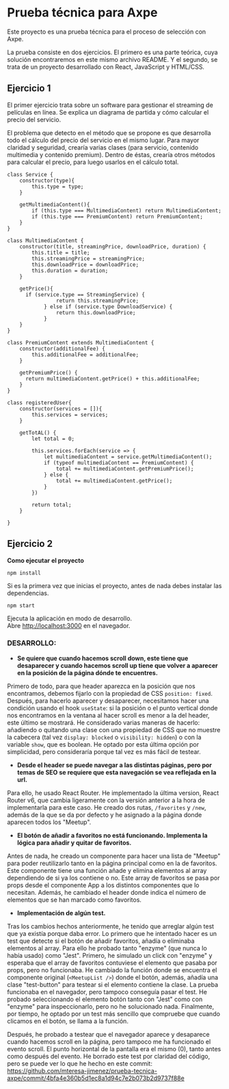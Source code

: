 # Prueba técnica para Axpe

Este proyecto es una prueba técnica para el proceso de selección con Axpe.

La prueba consiste en dos ejercicios. El primero es una parte teórica, cuya solución encontraremos en este mismo archivo README. Y el segundo, se trata de un proyecto desarrollado con React, JavaScript y HTML/CSS.

## Ejercicio 1

El primer ejercicio trata sobre un software para gestionar el streaming de películas en línea. Se explica un diagrama de partida y cómo calcular el precio del servicio.

El problema que detecto en el método que se propone es que desarrolla todo el cálculo del precio del servicio en el mismo lugar. Para mayor claridad y seguridad, crearía varias clases (para servicio, contenido multimedia y contenido premium). Dentro de éstas, crearía otros métodos para calcular el precio, para luego usarlos en el cálculo total.

```
class Service {
    constructor(type){
        this.type = type;
    }

    getMultimediaContent(){
        if (this.type === MultimediaContent) return MultimediaContent;
        if (this.type === PremiumContent) return PremiumContent;
    }
}

class MultimediaContent {
    constructor(title, streamingPrice, downloadPrice, duration) {
        this.title = title;
        this.streamingPrice = streamingPrice;
        this.downloadPrice = downloadPrice;
        this.duration = duration;
    }
    
    getPrice(){
      if (service.type == StreamingService) {
                return this.streamingPrice;
            } else if (service.type DownloadService) {
                return this.downloadPrice;
            }
    }
}

class PremiumContent extends MultimediaContent {
    constructor(additionalFee) {
        this.additionalFee = additionalFee;
    }
    
    getPremiumPrice() {
      return multimediaContent.getPrice() + this.additionalFee;
    }
}

class registeredUser{
    constructor(services = []){
        this.services = services;
    }

    getTotAL() {
        let total = 0;

        this.services.forEach(service => {
            let multimediaContent = service.getMultimediaContent();
            if (typeof multimediaContent == PremiumContent) {
                total += multimediaContent.getPremiumPrice();
            } else {
                total += multimediaContent.getPrice();
            }
        })
        
        return total;
    }

}
```


## Ejercicio 2

**Como ejecutar el proyecto**

`npm install`

Si es la primera vez que inicias el proyecto, antes de nada debes instalar las dependencias.

`npm start`

Ejecuta la aplicación en modo de desarrollo.\
Abre [http://localhost:3000](http://localhost:3000) en el navegador.



### DESARROLLO:

- **Se quiere que cuando hacemos scroll down, este tiene que desaparecer y cuando hacemos scroll up tiene que volver a aparecer en la posición de la página dónde te encuentres.** 

Primero de todo, para que header aparezca en la posición que nos encontramos, debemos fijarlo con la propiedad de CSS `position: fixed`.
Después, para hacerlo aparecer y desaparecer, necesitamos hacer una condición usando el hook `useState`: si la posición o el punto vertical donde nos encontramos en la ventana al hacer scroll es menor a la del header, este último se mostrará. He considerado varias maneras de hacerlo: añadiendo o quitando una clase con una propiedad de CSS que no muestre la cabecera (tal vez `display: blocked` o `visibility: hidden`) o con la variable `show`, que es boolean. He optado por esta última opción por simplicidad, pero consideraría porque tal vez es más fácil de testear.


- **Desde el header se puede navegar a las distintas páginas, pero por temas de SEO se requiere que esta navegación se vea reflejada en la url.** 

Para ello, he usado React Router. He implementado la última version, React Router v6, que cambia ligeramente con la versión anterior a la hora de implementarla para este caso. He creado dos rutas, `/favorites` y `/new`, además de la que se da por defecto y he asignado a la página donde aparecen todos los "Meetup".

- **El botón de añadir a favoritos no está funcionando. Implementa la lógica para añadir y quitar de favoritos.**

Antes de nada, he creado un componente para hacer una lista de "Meetup" para poder reutilizarlo tanto en la página principal como en la de favoritos. Este componente tiene una función añade y elimina elementos al array dependiendo de si ya los contiene o no. Este array de favoritos se pasa por props desde el componente App a los distintos componentes que lo necesitan. Además, he cambiado el header donde indica el número de elementos que se han marcado como favoritos.

- **Implementación de algún test.**

Tras los cambios hechos anteriormente, he tenido que arreglar algún test que ya existía porque daba error.
Lo primero que he intentado hacer es un test que detecte si el botón de añadir favoritos, añadía o eliminaba elementos al array. Para ello he probado tanto "enzyme" (que nunca lo había usado) como "Jest". Primero, he simulado un click con "enzyme" y esperaba que el array de favoritos contuviese el elemento que pasaba por props, pero no funcionaba. He cambiado la función donde se encuentra el componente original (`<MeetupList />`) donde el botón, además, añadía una clase "test-button" para testear si el elemento contiene la clase. La prueba funcionaba en el navegador, pero tampoco conseguía pasar el test. He probado seleccionando el elemento botón tanto con "Jest" como con "enzyme" para inspeccionarlo, pero no he solucionado nada. Finalmente, por tiempo, he optado por un test más sencillo que compruebe que cuando clicamos en el botón, se llama a la función.

Después, he probado a testear que el navegador aparece y desaparece cuando hacemos scroll en la página, pero tampoco me ha funcionado el evento scroll. El punto horizontal de la pantalla era el mismo (0), tanto antes como después del evento. He borrado este test por claridad del código, pero se puede ver lo que he hecho en este commit: https://github.com/mteresa-jimenez/prueba-tecnica-axpe/commit/4bfa4e360b5d1ec8a1d94c7e2b073b2d9737f88e








